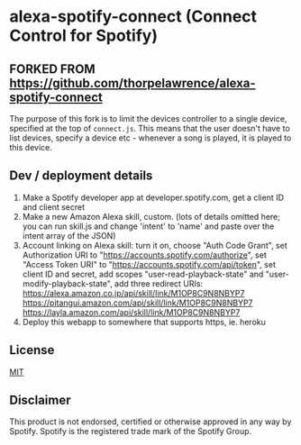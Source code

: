 # alexa-spotify-connect (Connect Control for Spotify)

## FORKED FROM https://github.com/thorpelawrence/alexa-spotify-connect 
The purpose of this fork is to limit the devices controller to a single device, specified at the top of `connect.js`.
This means that the user doesn't have to list devices, specify a device etc - whenever a song is played, it is played to this device.

## Dev / deployment details
1. Make a Spotify developer app at developer.spotify.com, get a client ID and client secret
2. Make a new Amazon Alexa skill, custom. (lots of details omitted here; you can run skill.js and change 'intent' to 'name' and paste over the intent array of the JSON)
3. Account linking on Alexa skill: turn it on, choose "Auth Code Grant", set Authorization URI to "https://accounts.spotify.com/authorize", set "Access Token URI" to "https://accounts.spotify.com/api/token", set client ID and secret, add scopes "user-read-playback-state" and "user-modify-playback-state", add three redirect URIs:
https://alexa.amazon.co.jp/api/skill/link/M1OP8C9N8NBYP7
https://pitangui.amazon.com/api/skill/link/M1OP8C9N8NBYP7
https://layla.amazon.com/api/skill/link/M1OP8C9N8NBYP7
4. Deploy this webapp to somewhere that supports https, ie. heroku

## License
[MIT](LICENSE)

## Disclaimer
This product is not endorsed, certified or otherwise approved in any way by Spotify. Spotify is the registered trade mark of the Spotify Group.
